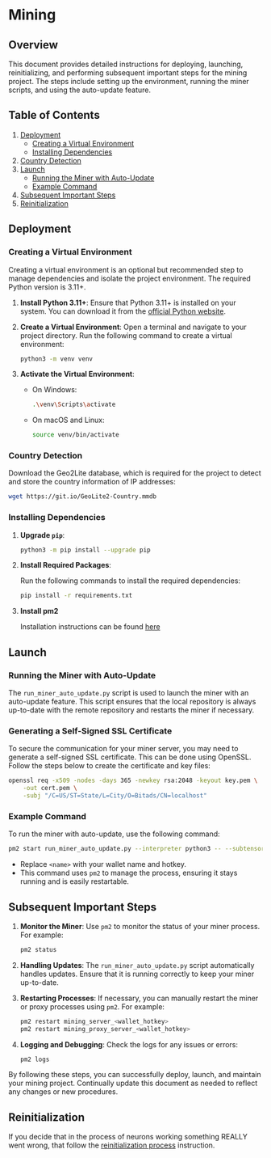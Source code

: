 # Mining

## Overview

This document provides detailed instructions for deploying, launching, reinitializing, and performing subsequent
important steps for the mining project. The steps include setting up the environment, running the miner scripts, and
using the auto-update feature.

## Table of Contents

1. [Deployment](#deployment)
    - [Creating a Virtual Environment](#creating-a-virtual-environment)
    - [Installing Dependencies](#installing-dependencies)
2. [Country Detection](#country-detection)
3. [Launch](#launch)
    - [Running the Miner with Auto-Update](#running-the-miner-with-auto-update)
    - [Example Command](#example-command)
4. [Subsequent Important Steps](#subsequent-important-steps)
5. [Reinitialization](#reinitialization)

## Deployment

### Creating a Virtual Environment

Creating a virtual environment is an optional but recommended step to manage dependencies and isolate the project
environment. The required Python version is 3.11+.

1. **Install Python 3.11+**:
   Ensure that Python 3.11+ is installed on your system. You can download it from
   the [official Python website](https://www.python.org/downloads/).

2. **Create a Virtual Environment**:
   Open a terminal and navigate to your project directory. Run the following command to create a virtual environment:

   ```bash
   python3 -m venv venv
   ```

3. **Activate the Virtual Environment**:
    - On Windows:

      ```bash
      .\venv\Scripts\activate
      ```

    - On macOS and Linux:

      ```bash
      source venv/bin/activate
      ```

### Country Detection

Download the Geo2Lite database, which is required for the project to detect and store the country information of IP
addresses:

```bash
wget https://git.io/GeoLite2-Country.mmdb
```

### Installing Dependencies

1. **Upgrade `pip`**:

   ```bash
   python3 -m pip install --upgrade pip
   ```

2. **Install Required Packages**:

   Run the following commands to install the required dependencies:

   ```bash
   pip install -r requirements.txt
   ```
   
3. **Install pm2**

   Installation instructions can be found [here](https://pm2.io/docs/runtime/guide/installation/)

## Launch

### Running the Miner with Auto-Update

The `run_miner_auto_update.py` script is used to launch the miner with an auto-update feature. This script ensures that
the local repository is always up-to-date with the remote repository and restarts the miner if necessary.

### Generating a Self-Signed SSL Certificate

To secure the communication for your miner server, you may need to generate a self-signed SSL certificate. This can be
done using OpenSSL. Follow the steps below to create the certificate and key files:

```bash
openssl req -x509 -nodes -days 365 -newkey rsa:2048 -keyout key.pem \
    -out cert.pem \
    -subj "/C=US/ST=State/L=City/O=Bitads/CN=localhost"
```

### Example Command

To run the miner with auto-update, use the following command:

```bash
pm2 start run_miner_auto_update.py --interpreter python3 -- --subtensor.network local --wallet.name <name> --wallet.hotkey <name>
```

- Replace `<name>` with your wallet name and hotkey.
- This command uses `pm2` to manage the process, ensuring it stays running and is easily restartable.

## Subsequent Important Steps

1. **Monitor the Miner**:
   Use `pm2` to monitor the status of your miner process. For example:

   ```bash
   pm2 status
   ```

2. **Handling Updates**:
   The `run_miner_auto_update.py` script automatically handles updates. Ensure that it is running correctly to keep your
   miner up-to-date.

3. **Restarting Processes**:
   If necessary, you can manually restart the miner or proxy processes using `pm2`. For example:

   ```bash
   pm2 restart mining_server_<wallet_hotkey>
   pm2 restart mining_proxy_server_<wallet_hotkey>
   ```

4. **Logging and Debugging**:
   Check the logs for any issues or errors:

   ```bash
   pm2 logs
   ```

By following these steps, you can successfully deploy, launch, and maintain your mining project. Continually update this
document as needed to reflect any changes or new procedures.

## Reinitialization

If you decide that in the process of neurons working something REALLY went wrong,
that follow the [reinitialization process](reinitialization.md) instruction.
